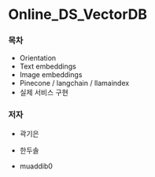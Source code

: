# Online_DS_VectorDB

### 목차
- Orientation
- Text embeddings
- Image embeddings
- Pinecone / langchain / llamaindex
- 실제 서비스 구현


### 저자
- 곽기은
- 한두솔

- muaddib0